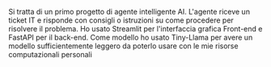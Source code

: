 Si tratta di un primo progetto di agente intelligente AI. 
L'agente riceve un ticket IT e risponde con consigli o istruzioni su come procedere per risolvere il problema.
Ho usato Streamlit per l'interfaccia grafica Front-end e FastAPI per il back-end.
Come modello ho usato Tiny-Llama per avere un modello sufficientemente leggero da poterlo usare con le mie risorse computazionali personali
